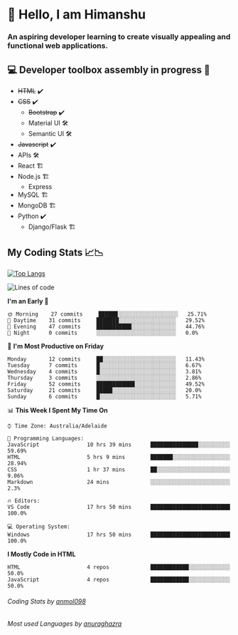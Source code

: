 # 👋 Hello, I am Himanshu

### An aspiring developer learning to create visually appealing and functional web applications.

## 💻 Developer toolbox assembly in progress 🧰

- <s>HTML</s> ✔️ 
- <s>CSS</s> ✔️
  - <s>Bootstrap</s> ✔️
  - Material UI 🛠️
  - Semantic UI 🛠️
 - <s>Javascript</s> ✔️
 - APIs 🛠️
 - React 🏗️
 - Node.js 🏗️
    - Express 
 - MySQL 🏗️
 - MongoDB 🏗️
 - Python ✔️
    - Django/Flask 🏗️
 
 
 ## My Coding Stats 📈📉
 
 [![Top Langs](https://github-readme-stats.vercel.app/api/top-langs/?username=himanshu-sxna&layout=compact)](https://github.com/anuraghazra/github-readme-stats)

<!--START_SECTION:waka-->
![Lines of code](https://img.shields.io/badge/From%20Hello%20World%20I%27ve%20Written-6748%20lines%20of%20code-blue)

**I'm an Early 🐤** 

```text
🌞 Morning    27 commits     ██████░░░░░░░░░░░░░░░░░░░   25.71% 
🌆 Daytime    31 commits     ███████░░░░░░░░░░░░░░░░░░   29.52% 
🌃 Evening    47 commits     ███████████░░░░░░░░░░░░░░   44.76% 
🌙 Night      0 commits      ░░░░░░░░░░░░░░░░░░░░░░░░░   0.0%

```
📅 **I'm Most Productive on Friday** 

```text
Monday       12 commits     ██░░░░░░░░░░░░░░░░░░░░░░░   11.43% 
Tuesday      7 commits      █░░░░░░░░░░░░░░░░░░░░░░░░   6.67% 
Wednesday    4 commits      █░░░░░░░░░░░░░░░░░░░░░░░░   3.81% 
Thursday     3 commits      ░░░░░░░░░░░░░░░░░░░░░░░░░   2.86% 
Friday       52 commits     ████████████░░░░░░░░░░░░░   49.52% 
Saturday     21 commits     █████░░░░░░░░░░░░░░░░░░░░   20.0% 
Sunday       6 commits      █░░░░░░░░░░░░░░░░░░░░░░░░   5.71%

```


📊 **This Week I Spent My Time On** 

```text
⌚︎ Time Zone: Australia/Adelaide

💬 Programming Languages: 
JavaScript               10 hrs 39 mins      ███████████████░░░░░░░░░░   59.69% 
HTML                     5 hrs 9 mins        ███████░░░░░░░░░░░░░░░░░░   28.94% 
CSS                      1 hr 37 mins        ██░░░░░░░░░░░░░░░░░░░░░░░   9.06% 
Markdown                 24 mins             ░░░░░░░░░░░░░░░░░░░░░░░░░   2.3%

🔥 Editors: 
VS Code                  17 hrs 50 mins      █████████████████████████   100.0%

💻 Operating System: 
Windows                  17 hrs 50 mins      █████████████████████████   100.0%

```

**I Mostly Code in HTML** 

```text
HTML                     4 repos             ████████████░░░░░░░░░░░░░   50.0% 
JavaScript               4 repos             ████████████░░░░░░░░░░░░░   50.0%

```



<!--END_SECTION:waka-->

###### Coding Stats by [anmol098](https://github.com/anmol098/waka-readme-stats)  
###### Most used Languages by [anuraghazra](https://github.com/anuraghazra/github-readme-stats)


